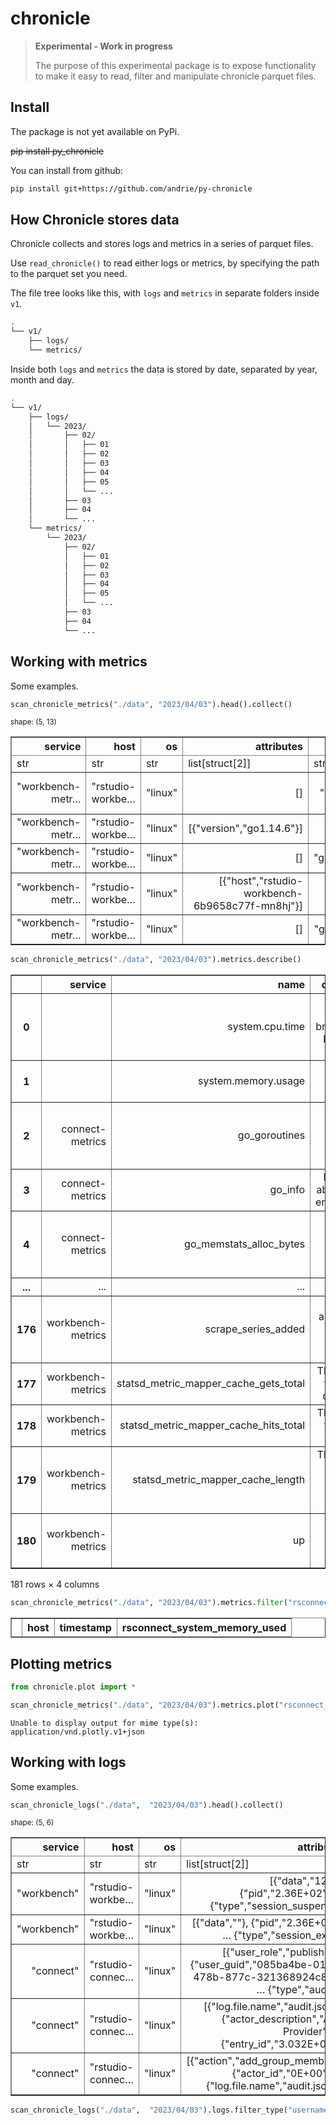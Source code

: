 chronicle
================

<!-- WARNING: THIS FILE WAS AUTOGENERATED! DO NOT EDIT! -->

<div>

> **Experimental - Work in progress**
>
> The purpose of this experimental package is to expose functionality to
> make it easy to read, filter and manipulate chronicle parquet files.

</div>

## Install

The package is not yet available on PyPi.

~~pip install py_chronicle~~

You can install from github:

``` sh
pip install git+https://github.com/andrie/py-chronicle
```

## How Chronicle stores data

Chronicle collects and stores logs and metrics in a series of parquet
files.

Use `read_chronicle()` to read either logs or metrics, by specifying the
path to the parquet set you need.

The file tree looks like this, with `logs` and `metrics` in separate
folders inside `v1`.

``` bash
.
└── v1/
    ├── logs/
    └── metrics/
```

Inside both `logs` and `metrics` the data is stored by date, separated
by year, month and day.

``` bash
.
└── v1/
    ├── logs/
    │   └── 2023/
    │       ├── 02/
    │       │   ├── 01
    │       │   ├── 02
    │       │   ├── 03
    │       │   ├── 04
    │       │   ├── 05
    │       │   └── ...
    │       ├── 03
    │       ├── 04
    │       └── ...
    └── metrics/
        └── 2023/
            ├── 02/
            │   ├── 01
            │   ├── 02
            │   ├── 03
            │   ├── 04
            │   ├── 05
            │   └── ...
            ├── 03
            ├── 04
            └── ...
```

## Working with metrics

Some examples.

``` python
scan_chronicle_metrics("./data", "2023/04/03").head().collect()
```

<div><style>
.dataframe > thead > tr > th,
.dataframe > tbody > tr > td {
  text-align: right;
}
</style>
<small>shape: (5, 13)</small><table border="1" class="dataframe"><thead><tr><th>service</th><th>host</th><th>os</th><th>attributes</th><th>name</th><th>description</th><th>unit</th><th>type</th><th>timestamp</th><th>value_float</th><th>value_int</th><th>value_uint</th><th>value_column</th></tr><tr><td>str</td><td>str</td><td>str</td><td>list[struct[2]]</td><td>str</td><td>str</td><td>str</td><td>str</td><td>datetime[ms]</td><td>f64</td><td>i64</td><td>u64</td><td>str</td></tr></thead><tbody><tr><td>&quot;workbench-metr…</td><td>&quot;rstudio-workbe…</td><td>&quot;linux&quot;</td><td>[]</td><td>&quot;scrape_samples…</td><td>&quot;The number of …</td><td>&quot;&quot;</td><td>&quot;gauge&quot;</td><td>2023-04-03 16:02:20.574</td><td>69.0</td><td>0</td><td>0</td><td>&quot;value_float&quot;</td></tr><tr><td>&quot;workbench-metr…</td><td>&quot;rstudio-workbe…</td><td>&quot;linux&quot;</td><td>[{&quot;version&quot;,&quot;go1.14.6&quot;}]</td><td>&quot;go_info&quot;</td><td>&quot;Information ab…</td><td>&quot;&quot;</td><td>&quot;gauge&quot;</td><td>2023-04-03 16:02:20.574</td><td>1.0</td><td>0</td><td>0</td><td>&quot;value_float&quot;</td></tr><tr><td>&quot;workbench-metr…</td><td>&quot;rstudio-workbe…</td><td>&quot;linux&quot;</td><td>[]</td><td>&quot;go_memstats_mc…</td><td>&quot;Number of byte…</td><td>&quot;&quot;</td><td>&quot;gauge&quot;</td><td>2023-04-03 16:02:20.574</td><td>16384.0</td><td>0</td><td>0</td><td>&quot;value_float&quot;</td></tr><tr><td>&quot;workbench-metr…</td><td>&quot;rstudio-workbe…</td><td>&quot;linux&quot;</td><td>[{&quot;host&quot;,&quot;rstudio-workbench-6b9658c77f-mn8hj&quot;}]</td><td>&quot;rstudio_system…</td><td>&quot;Graphite metri…</td><td>&quot;&quot;</td><td>&quot;gauge&quot;</td><td>2023-04-03 16:02:20.574</td><td>0.0</td><td>0</td><td>0</td><td>&quot;value_float&quot;</td></tr><tr><td>&quot;workbench-metr…</td><td>&quot;rstudio-workbe…</td><td>&quot;linux&quot;</td><td>[]</td><td>&quot;go_memstats_ms…</td><td>&quot;Number of byte…</td><td>&quot;&quot;</td><td>&quot;gauge&quot;</td><td>2023-04-03 16:02:20.574</td><td>65536.0</td><td>0</td><td>0</td><td>&quot;value_float&quot;</td></tr></tbody></table></div>

``` python
scan_chronicle_metrics("./data", "2023/04/03").metrics.describe()
```

<div>
<style scoped>
    .dataframe tbody tr th:only-of-type {
        vertical-align: middle;
    }

    .dataframe tbody tr th {
        vertical-align: top;
    }

    .dataframe thead th {
        text-align: right;
    }
</style>
<table border="1" class="dataframe">
  <thead>
    <tr style="text-align: right;">
      <th></th>
      <th>service</th>
      <th>name</th>
      <th>description</th>
      <th>value_column</th>
    </tr>
  </thead>
  <tbody>
    <tr>
      <th>0</th>
      <td></td>
      <td>system.cpu.time</td>
      <td>Total CPU seconds broken down by different sta...</td>
      <td>value_float</td>
    </tr>
    <tr>
      <th>1</th>
      <td></td>
      <td>system.memory.usage</td>
      <td>Bytes of memory in use.</td>
      <td>value_int</td>
    </tr>
    <tr>
      <th>2</th>
      <td>connect-metrics</td>
      <td>go_goroutines</td>
      <td>Number of goroutines that currently exist.</td>
      <td>value_float</td>
    </tr>
    <tr>
      <th>3</th>
      <td>connect-metrics</td>
      <td>go_info</td>
      <td>Information about the Go environment.</td>
      <td>value_float</td>
    </tr>
    <tr>
      <th>4</th>
      <td>connect-metrics</td>
      <td>go_memstats_alloc_bytes</td>
      <td>Number of bytes allocated and still in use.</td>
      <td>value_float</td>
    </tr>
    <tr>
      <th>...</th>
      <td>...</td>
      <td>...</td>
      <td>...</td>
      <td>...</td>
    </tr>
    <tr>
      <th>176</th>
      <td>workbench-metrics</td>
      <td>scrape_series_added</td>
      <td>The approximate number of new series in this s...</td>
      <td>value_float</td>
    </tr>
    <tr>
      <th>177</th>
      <td>workbench-metrics</td>
      <td>statsd_metric_mapper_cache_gets_total</td>
      <td>The count of total metric cache gets.</td>
      <td>value_float</td>
    </tr>
    <tr>
      <th>178</th>
      <td>workbench-metrics</td>
      <td>statsd_metric_mapper_cache_hits_total</td>
      <td>The count of total metric cache hits.</td>
      <td>value_float</td>
    </tr>
    <tr>
      <th>179</th>
      <td>workbench-metrics</td>
      <td>statsd_metric_mapper_cache_length</td>
      <td>The count of unique metrics currently cached.</td>
      <td>value_float</td>
    </tr>
    <tr>
      <th>180</th>
      <td>workbench-metrics</td>
      <td>up</td>
      <td>The scraping was successful</td>
      <td>value_float</td>
    </tr>
  </tbody>
</table>
<p>181 rows × 4 columns</p>
</div>

``` python
scan_chronicle_metrics("./data", "2023/04/03").metrics.filter("rsconnect_system_memory_used", "memory").head()
```

<div>
<style scoped>
    .dataframe tbody tr th:only-of-type {
        vertical-align: middle;
    }

    .dataframe tbody tr th {
        vertical-align: top;
    }

    .dataframe thead th {
        text-align: right;
    }
</style>
<table border="1" class="dataframe">
  <thead>
    <tr style="text-align: right;">
      <th></th>
      <th>host</th>
      <th>timestamp</th>
      <th>rsconnect_system_memory_used</th>
    </tr>
  </thead>
  <tbody>
  </tbody>
</table>
</div>

## Plotting metrics

``` python
from chronicle.plot import *
```

``` python
scan_chronicle_metrics("./data", "2023/04/03").metrics.plot("rsconnect_system_memory_used", alias = "memory")
```

    Unable to display output for mime type(s): application/vnd.plotly.v1+json

## Working with logs

Some examples.

``` python
scan_chronicle_logs("./data",  "2023/04/03").head().collect()
```

<div><style>
.dataframe > thead > tr > th,
.dataframe > tbody > tr > td {
  text-align: right;
}
</style>
<small>shape: (5, 6)</small><table border="1" class="dataframe"><thead><tr><th>service</th><th>host</th><th>os</th><th>attributes</th><th>body</th><th>timestamp</th></tr><tr><td>str</td><td>str</td><td>str</td><td>list[struct[2]]</td><td>str</td><td>datetime[ms]</td></tr></thead><tbody><tr><td>&quot;workbench&quot;</td><td>&quot;rstudio-workbe…</td><td>&quot;linux&quot;</td><td>[{&quot;data&quot;,&quot;120&quot;}, {&quot;pid&quot;,&quot;2.36E+02&quot;}, … {&quot;type&quot;,&quot;session_suspend&quot;}]</td><td>&quot;{&quot;pid&quot;:236,&quot;us…</td><td>2023-04-03 18:01:26.665</td></tr><tr><td>&quot;workbench&quot;</td><td>&quot;rstudio-workbe…</td><td>&quot;linux&quot;</td><td>[{&quot;data&quot;,&quot;&quot;}, {&quot;pid&quot;,&quot;2.36E+02&quot;}, … {&quot;type&quot;,&quot;session_exit&quot;}]</td><td>&quot;{&quot;pid&quot;:236,&quot;us…</td><td>2023-04-03 18:01:26.761</td></tr><tr><td>&quot;connect&quot;</td><td>&quot;rstudio-connec…</td><td>&quot;linux&quot;</td><td>[{&quot;user_role&quot;,&quot;publisher&quot;}, {&quot;user_guid&quot;,&quot;085ba4be-01b5-478b-877c-321368924c89&quot;}, … {&quot;type&quot;,&quot;audit&quot;}]</td><td>&quot;{&quot;action&quot;:&quot;add…</td><td>2023-04-03 19:30:35.698</td></tr><tr><td>&quot;connect&quot;</td><td>&quot;rstudio-connec…</td><td>&quot;linux&quot;</td><td>[{&quot;log.file.name&quot;,&quot;audit.json&quot;}, {&quot;actor_description&quot;,&quot;Auth Provider&quot;}, … {&quot;entry_id&quot;,&quot;3.032E+03&quot;}]</td><td>&quot;{&quot;action&quot;:&quot;add…</td><td>2023-04-03 19:30:35.698</td></tr><tr><td>&quot;connect&quot;</td><td>&quot;rstudio-connec…</td><td>&quot;linux&quot;</td><td>[{&quot;action&quot;,&quot;add_group_member&quot;}, {&quot;actor_id&quot;,&quot;0E+00&quot;}, … {&quot;log.file.name&quot;,&quot;audit.json&quot;}]</td><td>&quot;{&quot;action&quot;:&quot;add…</td><td>2023-04-03 19:30:35.698</td></tr></tbody></table></div>

``` python
scan_chronicle_logs("./data",  "2023/04/03").logs.filter_type("username")
```

### 
